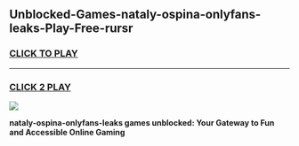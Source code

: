 
## Unblocked-Games-nataly-ospina-onlyfans-leaks-Play-Free-rursr
<h3>
<a href="https://premium76.site?title=nataly-ospina-onlyfans-leaks&ref=18A1">CLICK TO PLAY</a></h3>
<hr>

<h3>
<a href="https://premium76.site?title=nataly-ospina-onlyfans-leaks&ref=18A1">CLICK 2 PLAY</a>
  
</h3>

<a href="https://premium76.site?title=nataly-ospina-onlyfans-leaks&ref=18A1"><img src="https://clearcache.store/games.png"></a>


**nataly-ospina-onlyfans-leaks games unblocked: Your Gateway to Fun and Accessible Online Gaming**
